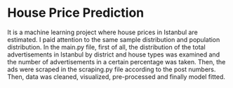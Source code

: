 # House Price Prediction
It is a machine learning project where house prices in Istanbul are estimated.
I paid attention to the same sample distribution and population distribution. In the main.py file, first of all, the distribution of the total advertisements in Istanbul by district and house types was examined and the number of advertisements in a certain percentage was taken. Then, the ads were scraped in the scraping.py file according to the post numbers.
Then, data was cleaned, visualized, pre-processed and finally model fitted.

